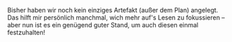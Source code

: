 Bisher haben wir noch kein einziges Artefakt (außer dem Plan) angelegt. Das hilft mir persönlich manchmal, wich mehr auf's Lesen zu fokussieren – aber nun ist es ein genügend guter Stand, um auch diesen einmal festzuhalten!